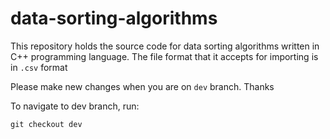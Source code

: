 # data-sorting-algorithms
This repository holds the source code for data sorting algorithms written in C++ programming language. The file format that it accepts for importing is in `.csv` format


Please make new changes when you are on `dev` branch. Thanks

To navigate to dev branch, run:

`git checkout dev`
